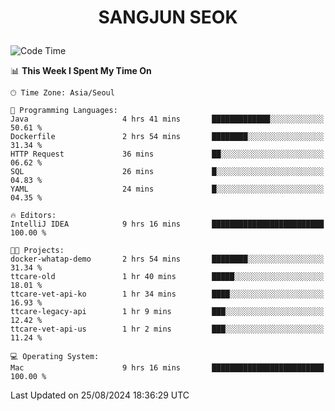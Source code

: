 <h1>
 <p align="center">
   SANGJUN SEOK
 </p>
</h1>

<!--START_SECTION:waka-->
![Code Time](http://img.shields.io/badge/Code%20Time-3%2C735%20hrs%2037%20mins-blue)

📊 **This Week I Spent My Time On** 

```text
🕑︎ Time Zone: Asia/Seoul

💬 Programming Languages: 
Java                     4 hrs 41 mins       █████████████░░░░░░░░░░░░   50.61 % 
Dockerfile               2 hrs 54 mins       ████████░░░░░░░░░░░░░░░░░   31.34 % 
HTTP Request             36 mins             ██░░░░░░░░░░░░░░░░░░░░░░░   06.62 % 
SQL                      26 mins             █░░░░░░░░░░░░░░░░░░░░░░░░   04.83 % 
YAML                     24 mins             █░░░░░░░░░░░░░░░░░░░░░░░░   04.35 % 

🔥 Editors: 
IntelliJ IDEA            9 hrs 16 mins       █████████████████████████   100.00 % 

🐱‍💻 Projects: 
docker-whatap-demo       2 hrs 54 mins       ████████░░░░░░░░░░░░░░░░░   31.34 % 
ttcare-old               1 hr 40 mins        █████░░░░░░░░░░░░░░░░░░░░   18.01 % 
ttcare-vet-api-ko        1 hr 34 mins        ████░░░░░░░░░░░░░░░░░░░░░   16.93 % 
ttcare-legacy-api        1 hr 9 mins         ███░░░░░░░░░░░░░░░░░░░░░░   12.42 % 
ttcare-vet-api-us        1 hr 2 mins         ███░░░░░░░░░░░░░░░░░░░░░░   11.24 % 

💻 Operating System: 
Mac                      9 hrs 16 mins       █████████████████████████   100.00 % 
```


 Last Updated on 25/08/2024 18:36:29 UTC
<!--END_SECTION:waka-->
